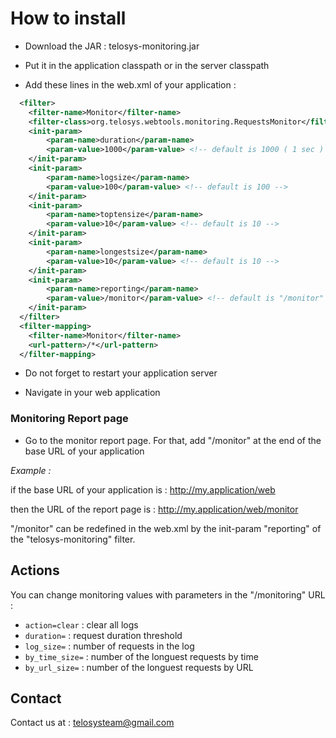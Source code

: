 How to install
==========

* Download the JAR : telosys-monitoring.jar

* Put it in the application classpath or in the server classpath

* Add these lines in the web.xml of your application :

```xml
  <filter>
    <filter-name>Monitor</filter-name>
    <filter-class>org.telosys.webtools.monitoring.RequestsMonitor</filter-class>    
    <init-param>
    	<param-name>duration</param-name>
    	<param-value>1000</param-value> <!-- default is 1000 ( 1 sec )  -->
    </init-param>
    <init-param>
    	<param-name>logsize</param-name>
    	<param-value>100</param-value> <!-- default is 100 -->
    </init-param>
    <init-param>
    	<param-name>toptensize</param-name>
    	<param-value>10</param-value> <!-- default is 10 -->
    </init-param>
    <init-param>
    	<param-name>longestsize</param-name>
    	<param-value>10</param-value> <!-- default is 10 -->
    </init-param>
    <init-param>
    	<param-name>reporting</param-name>
    	<param-value>/monitor</param-value> <!-- default is "/monitor" -->
    </init-param>
  </filter>
  <filter-mapping>
  	<filter-name>Monitor</filter-name>
  	<url-pattern>/*</url-pattern>
  </filter-mapping>
```

* Do not forget to restart your application server

* Navigate in your web application

### Monitoring Report page

* Go to the monitor report page. For that, add "/monitor" at the end of the base URL of your application

_Example :_

if the base URL of your application is : http://my.application/web

then the URL of the report page is : http://my.application/web/monitor

"/monitor" can be redefined in the web.xml by the init-param "reporting" of the "telosys-monitoring" filter.

Actions
-------

You can change monitoring values with parameters in the "/monitoring" URL :
* ```action=clear``` : clear all logs
* ```duration=``` : request duration threshold
* ```log_size=``` : number of requests in the log
* ```by_time_size=``` : number of the longuest requests by time
* ```by_url_size=``` : number of the longuest requests by URL

Contact
---

Contact us at : [telosysteam@gmail.com](telosysteam@gmail.com)